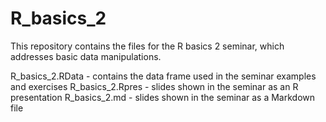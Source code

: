 # R_basics_2
This repository contains the files for the R basics 2 seminar, which addresses basic data manipulations.

R_basics_2.RData - contains the data frame used in the seminar examples and exercises
R_basics_2.Rpres - slides shown in the seminar as an R presentation
R_basics_2.md - slides shown in the seminar as a Markdown file
